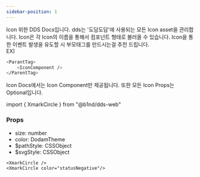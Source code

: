 ```yaml
---
sidebar-position: 1
---
```


Icon 위한 DDS Docs입니다. dds는 '도담도담'에 사용되는 모든 Icon asset을 관리합니다. Icon은 각 Icon의 이름을 통해서 컴포넌트 형태로 불러올 수 있습니다.
Icon을 통한 이벤트 발생을 유도할 시 부모태그를 만드시는걸 추천 드립니다.<br />
EX)

```bash title="index.tsx"
<ParantTag>
    <IconComponent />
</ParentTag>
```

Icon Docs에서는 Icon Component만 제공됩니다.
또한 모든 Icon Props는 Optional입니다.

import { XmarkCircle } from "@b1nd/dds-web"

<XmarkCircle color="#000" />
<XmarkCircle color="#EF2B2A" />

### Props

- size: number
- color: DodamTheme
- $pathStyle: CSSObject
- $svgStyle: CSSObject

```tsx title="index.tsx"
<XmarkCircle />
<XmarkCircle color="statusNegative"/>
```
